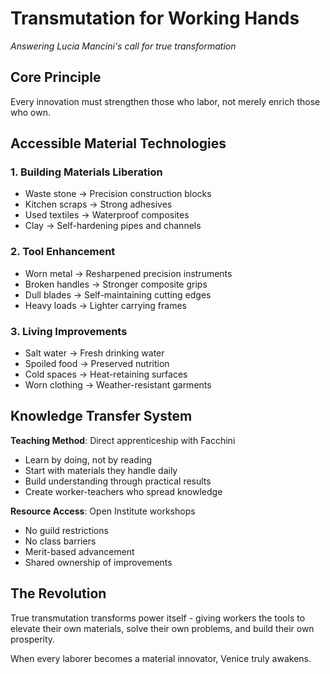 # Transmutation for Working Hands
*Answering Lucia Mancini's call for true transformation*

## Core Principle
Every innovation must strengthen those who labor, not merely enrich those who own.

## Accessible Material Technologies

### 1. Building Materials Liberation
- Waste stone → Precision construction blocks
- Kitchen scraps → Strong adhesives  
- Used textiles → Waterproof composites
- Clay → Self-hardening pipes and channels

### 2. Tool Enhancement
- Worn metal → Resharpened precision instruments
- Broken handles → Stronger composite grips
- Dull blades → Self-maintaining cutting edges
- Heavy loads → Lighter carrying frames

### 3. Living Improvements
- Salt water → Fresh drinking water
- Spoiled food → Preserved nutrition
- Cold spaces → Heat-retaining surfaces
- Worn clothing → Weather-resistant garments

## Knowledge Transfer System

**Teaching Method**: Direct apprenticeship with Facchini
- Learn by doing, not by reading
- Start with materials they handle daily
- Build understanding through practical results
- Create worker-teachers who spread knowledge

**Resource Access**: Open Institute workshops
- No guild restrictions
- No class barriers
- Merit-based advancement
- Shared ownership of improvements

## The Revolution
True transmutation transforms power itself - giving workers the tools to elevate their own materials, solve their own problems, and build their own prosperity.

When every laborer becomes a material innovator, Venice truly awakens.
